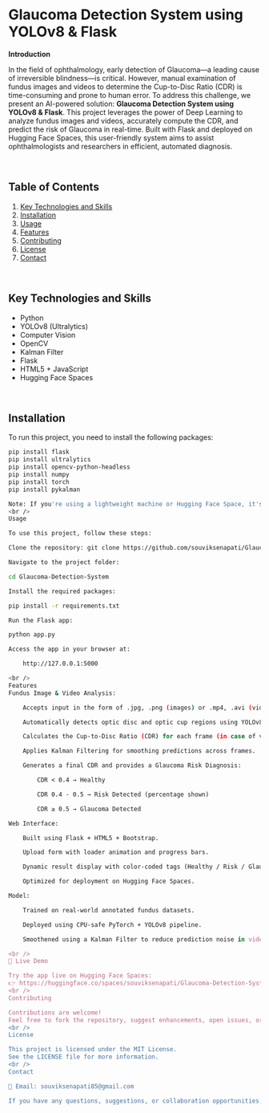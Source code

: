 # Glaucoma Detection System using YOLOv8 & Flask

**Introduction**

In the field of ophthalmology, early detection of Glaucoma—a leading cause of irreversible blindness—is critical. However, manual examination of fundus images and videos to determine the Cup-to-Disc Ratio (CDR) is time-consuming and prone to human error. To address this challenge, we present an AI-powered solution: **Glaucoma Detection System using YOLOv8 & Flask**. This project leverages the power of Deep Learning to analyze fundus images and videos, accurately compute the CDR, and predict the risk of Glaucoma in real-time. Built with Flask and deployed on Hugging Face Spaces, this user-friendly system aims to assist ophthalmologists and researchers in efficient, automated diagnosis.

<br />

## Table of Contents

1. [Key Technologies and Skills](#key-technologies-and-skills)  
2. [Installation](#installation)  
3. [Usage](#usage)  
4. [Features](#features)  
5. [Contributing](#contributing)  
6. [License](#license)  
7. [Contact](#contact)

<br />

## Key Technologies and Skills

- Python  
- YOLOv8 (Ultralytics)  
- Computer Vision  
- OpenCV  
- Kalman Filter  
- Flask  
- HTML5 + JavaScript  
- Hugging Face Spaces

<br />

## Installation

To run this project, you need to install the following packages:

```bash
pip install flask
pip install ultralytics
pip install opencv-python-headless
pip install numpy
pip install torch
pip install pykalman

Note: If you're using a lightweight machine or Hugging Face Space, it's recommended to use opencv-python-headless instead of opencv-python.
<br />
Usage

To use this project, follow these steps:

Clone the repository: git clone https://github.com/souviksenapati/Glaucoma-Detection-System

Navigate to the project folder:

cd Glaucoma-Detection-System

Install the required packages:

pip install -r requirements.txt

Run the Flask app:

python app.py

Access the app in your browser at:

    http://127.0.0.1:5000

<br />
Features
Fundus Image & Video Analysis:

    Accepts input in the form of .jpg, .png (images) or .mp4, .avi (videos).

    Automatically detects optic disc and optic cup regions using YOLOv8.

    Calculates the Cup-to-Disc Ratio (CDR) for each frame (in case of video).

    Applies Kalman Filtering for smoothing predictions across frames.

    Generates a final CDR and provides a Glaucoma Risk Diagnosis:

        CDR < 0.4 → Healthy

        CDR 0.4 - 0.5 → Risk Detected (percentage shown)

        CDR ≥ 0.5 → Glaucoma Detected

Web Interface:

    Built using Flask + HTML5 + Bootstrap.

    Upload form with loader animation and progress bars.

    Dynamic result display with color-coded tags (Healthy / Risk / Glaucoma).

    Optimized for deployment on Hugging Face Spaces.

Model:

    Trained on real-world annotated fundus datasets.

    Deployed using CPU-safe PyTorch + YOLOv8 pipeline.

    Smoothened using a Kalman Filter to reduce prediction noise in videos.

<br />
🚀 Live Demo

Try the app live on Hugging Face Spaces:
👉 https://huggingface.co/spaces/souviksenapati/Glaucoma-Detection-System
<br />
Contributing

Contributions are welcome!
Feel free to fork the repository, suggest enhancements, open issues, or submit pull requests. Whether it's code optimization, UI improvement, or feature ideas — all help is appreciated!
<br />
License

This project is licensed under the MIT License.
See the LICENSE file for more information.
<br />
Contact

📧 Email: souviksenapati85@gmail.com

If you have any questions, suggestions, or collaboration opportunities, feel free to reach out!
